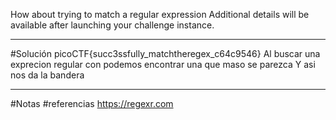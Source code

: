 How about trying to match a regular expression
Additional details will be available after launching your challenge instance.

--------------
#Solución 
picoCTF{succ3ssfully_matchtheregex_c64c9546}
Al buscar una exprecion regular con podemos encontrar una que maso se parezca 
Y asi nos da la bandera



-----------
#Notas 
#referencias 
https://regexr.com